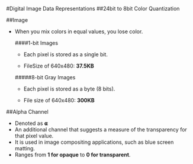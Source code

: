#Digital Image Data Representations
##24bit to 8bit Color Quantization

##Image

* When you mix colors in equal values, you lose color.

    ####1-bit Images

    * Each pixel is stored as a single bit.

    * FileSize of 640x480: **37.5KB**

    #####8-bit Gray Images

    * Each pixel is stored as a byte (8 bits).
    
    * File size of 640x480: **300KB**
    
##Alpha Channel

* Denoted as 𝝰
* An additional channel that suggests a measure of the transparency for that pixel value.
* It is used in image compositing applications, such as blue screen matting.
* Ranges from **1 for opaque** to **0 for transparent**.

